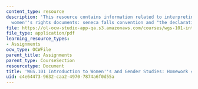 ```yaml
---
content_type: resource
description: 'This resource contains information related to interpreting classic American
  women''s rights documents: seneca falls convention and "the declaration of sentiments"(1848).'
file: https://ol-ocw-studio-app-qa.s3.amazonaws.com/courses/wgs-101-introduction-to-womens-and-gender-studies-fall-2014/c4e644739632caa249707874a6f0d55a_MITWGS_101F14_Hwork4.pdf
file_type: application/pdf
learning_resource_types:
- Assignments
ocw_type: OCWFile
parent_title: Assignments
parent_type: CourseSection
resourcetype: Document
title: 'WGS.101 Introduction to Women''s and Gender Studies: Homework 4 Truth'
uid: c4e64473-9632-caa2-4970-7874a6f0d55a
---
```

